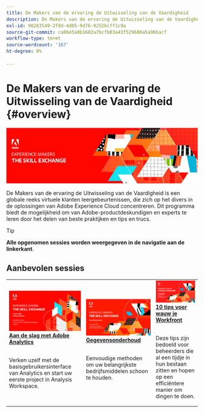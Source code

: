 ```yaml
---
title: De Makers van de ervaring de Uitwisseling van de Vaardigheid
description: De Makers van de ervaring de Uitwisseling van de Vaardigheid is een globale reeks virtuele klanten leergebeurtenissen, die zich op het divers in de oplossingen van Adobe Experience Cloud concentreren.
exl-id: 90283549-2f9d-4d05-9d76-9252bcff1c9a
source-git-commit: ca06e5a8b1602a7bcfb83a43f529680a5a96bacf
workflow-type: tm+mt
source-wordcount: '167'
ht-degree: 0%

---
```


# De Makers van de ervaring de Uitwisseling van de Vaardigheid {#overview}

<img alt="De Makers van de ervaring de Uitwisseling van de Vaardigheid" src="./assets/skill-exchange.png" />

De Makers van de ervaring de Uitwisseling van de Vaardigheid is een globale reeks virtuele klanten leergebeurtenissen, die zich op het divers in de oplossingen van Adobe Experience Cloud concentreren. Dit programma biedt de mogelijkheid om van Adobe-productdeskundigen en experts te leren door het delen van beste praktijken en tips en trucs.

>[!TIP]
>
>**Alle opgenomen sessies worden weergegeven in de navigatie aan de linkerkant**.

<div id="recs-overview-body-1"></div>
<div id="recs-overview-body-2"></div>
<div id="recs-overview-body-3"></div>
<div id="recs-overview-body-4"></div>
<div id="recs-overview-body-5"></div>
<div id="recs-overview-body-6"></div>

<div id="past-events">


</div>

## Aanbevolen sessies

<table>
  <tr>
   <td>
      <a href="analytics/jun2021/getting-started.md">
      <img alt="Analyses aan de slag" src="./assets/analytics-getting-started.png"/>
      </a>
      <div>
         <a href="analytics/jun2021/getting-started.md"><strong>Aan de slag met Adobe Analytics</strong></a>
<!---         <br/><em>foo</em> -->
      </div>
      <p>
        <br/>
         Verken uzelf met de basisgebruikersinterface van Analytics en start uw eerste project in Analysis Workspace.
      </p>
    </td>
   <td>
      <a href="marketo/feb2022/data-maintenance.md">
      <img alt="Gegevensonderhoud" src="./assets/data-maintenance.png"/>
      </a>
      <div>
         <a href="marketo/feb2022/data-maintenance.md"><strong>Gegevensonderhoud</strong></a>
<!---         <br/><em>foo</em> -->
      </div>
      <p>
        <br/>
         Eenvoudige methoden om uw belangrijkste bedrijfsmiddelen schoon te houden.
      </p>
    </td>
   <td>
      <a href="workfront/apr2022/ten-tips.md">
      <img alt="10 tips voor wauw je Workfront" src="./assets/workfront-10-tips.png"/>
      </a>
      <div>
         <a href="workfront/apr2022/ten-tips.md"><strong>10 tips voor wauw je Workfront</strong></a>
<!---         <br/><em>foo</em> -->
      </div>
      <p>
        <br/>
         Deze tips zijn bedoeld voor beheerders die al een tijdje in hun bestaan zitten en hopen op een efficiëntere manier om dingen te doen.
      </p>
    </td>
  </tr>
</table>
